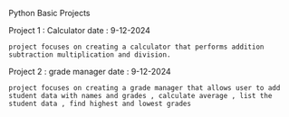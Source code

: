Python Basic Projects

Project 1 : Calculator 
    date : 9-12-2024

    project focuses on creating a calculator that performs addition subtraction multiplication and division.

Project 2 : grade manager
    date : 9-12-2024

    project focuses on creating a grade manager that allows user to add student data with names and grades , calculate average , list the student data , find highest and lowest grades
